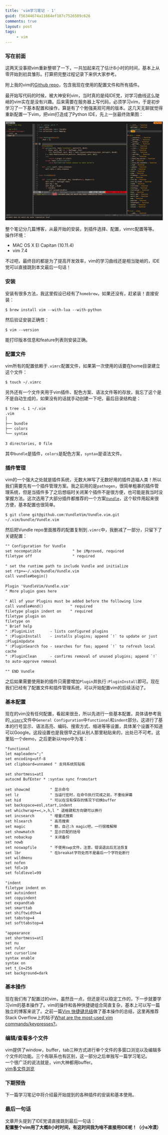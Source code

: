 ```yaml
---
title: 'vim学习笔记 - 1'
guid: f56344674a11664ef187c7526589c626
comments: true
layout: post
tags:
     - vim
---
```


### 写在前面
这两天没事把vim重新整顿了一下，一共加起来花了估计8小时的时间，基本上从零开始到初具雏形。打算把完整过程记录下来供大家参考。  

附上我的vim的[Github repo](https://github.com/pengmeng/crazy-vim)，包含我现在使用的配置文件和所有插件。

最开始写代码的时候，被大神安利vim，当时真的是纯IDE党，对学习曲线这么陡峭的vim实在是没有兴趣。后来需要在服务器上写代码，必须学习vim，于是初步学习了一下基本配置和操作，算是有了个勉强美观可用的版本。这几天无聊就觉得重新配置一下vim，把vim打造成了Python IDE，先上一张最终效果图：  

![](/media/files/2016/04/vim-preview.png)  

整个笔记分几篇博客，从最开始的安装，到插件选择、配置，vimrc配置等等。  
操作环境：  

 - MAC OS X EI Capitan (10.11.4)
 - vim 7.4

不过吧，最终目的都是为了提高开发效率，vim的学习曲线还是相当陡峭的，IDE党可以直接跳到本文最后一句话！

### 安装
安装有很多方法，我这里假设已经有了`homebrew`，如果还没有，赶紧装！直接安装：

```
$ brew install vim --with-lua --with-python
```
然后验证安装正确性：

```
$ vim --version
```
能打印版本信息和feature列表则安装正确。

### 配置文件
vim所有的配置依赖于`.vimrc`配置文件，如果第一次使用的话要在home目录建立这个文件：

```
$ touch ~/.vimrc
```
另外还有一个文件夹用于vim插件、配色方案、语法文件等的存放，我忘了这个是不是自动生成的，如果没有的话就手动创建一下吧，最后目录结构是：

```
$ tree -L 1 ~/.vim
.vim
│
├── bundle
├── colors
└── syntax

3 directories, 0 file
```
其中`bundle`是插件，`colors`是配色方案，`syntax`是语法文件。

### 插件管理
vim的一个强大之处就是插件系统，无数大神写了无数好用的插件造福人类！所以我们需要先有一个插件管理方案。我之前用的是`pathogen`，很简单粗暴的插件管理系统，但是当插件多了之后想临时关闭某个插件不是很方便，也可能是我当时没掌握方法。这次选用了大部分插件都推荐的一个方案[`Vundle`](https://github.com/VundleVim/Vundle.vim)，这个软件用起来很方便，基本配置也很简单。

```
$ git clone git@github.com:VundleVim/Vundle.vim.git ~/.vim/bundle/Vundle.vim
```
然后把Vundle repo里面推荐的配置复制到`.vimrc`中，我删减了一部分，只留下了关键配置：

``` vim
"" Configuration for Vundle
set nocompatible              " be iMproved, required
filetype off                  " required

" set the runtime path to include Vundle and initialize
set rtp+=~/.vim/bundle/Vundle.vim
call vundle#begin()

Plugin 'VundleVim/Vundle.vim'
" More plugin goes here

" All of your Plugins must be added before the following line
call vundle#end()            " required
filetype plugin indent on    " required
filetype plugin on
filetype on
" Brief help
" :PluginList       - lists configured plugins
" :PluginInstall    - installs plugins; append `!` to update or just :PluginUpdate
" :PluginSearch foo - searches for foo; append `!` to refresh local cache
" :PluginClean      - confirms removal of unused plugins; append `!` to auto-approve removal

"" END Vundle
```

之后如果需要使用新的插件只需要增加`Plugin`并执行`:PluginInstall`即可。现在我们已经有了配置文件和插件管理系统，可以开始配置vim的后续活动了。

### 基本配置
现在的vim没有任何配置，看起来很丑，所以先进行一些基本配置，具体请参考我的[`.vimrc`](https://github.com/pengmeng/crazy-vim/blob/master/.vimrc)文件中`General Configuration`中`functional`和`indent`部分。这进行了基本的行号显示、语法高亮、编码、搜索方式、缩进等等设置，具体某个设置不知道可以Google。这段设置也是我很早之前从别人那里粘贴来的，出处已不可考。这里贴一个demo，之后更新以repo中为准：

``` vim
"functional
let mapleader=";"
set encoding=utf-8
set clipboard=unnamed " 支持系统剪贴板

set shortmess=atI
autocmd BufEnter * :syntax sync fromstart

set showcmd         " 显示命令
set lz              " 当运行宏时，在命令执行完成之前，不重绘屏幕
set hid             " 可以在没有保存的情况下切换buffer
set backspace=eol,start,indent
set whichwrap+=<,>,h,l " 退格键和方向键可以换行
set incsearch       " 增量式搜索
set hlsearch        " 高亮搜索
set magic           " 额，自己:h magic吧，一行很难解释
set showmatch       " 显示匹配的括号                                                                                                                                                 
set nobackup        " 关闭备份
set nowb
set noswapfile      " 不使用swp文件，注意，错误退出后无法恢复
set lbr             " 在breakat字符处而不是最后一个字符处断行
set wildmenu
set nofen
set fdl=10
set foldlevel=99

"indent
filetype indent on
set autoindent
set copyindent
set expandtab
set smarttab
set shiftwidth=4
set tabstop=4
set softtabstop=4

"appearance
set shortmess=atI
set nu
set ruler
set cursorline
syntax enable
syntax on
set t_Co=256
set background=dark
```

### 基本操作
现在我们有了配置过的vim，虽然丑一点，但还是可以稳定工作的，下一步就要学习vim的基本操作了。vim的操作和各种快捷键组合简直复杂，基本上可以写一篇独立的博客来说了。之前一篇[Vim 快捷键总结](/2015/08/10/vim-shortcuts.html)做了基本操作的总结，这里再推荐Stack Overflow上的帖子[What are the most-used vim commands/keypresses?](http://stackoverflow.com/questions/5400806/what-are-the-most-used-vim-commands-keypresses/5400978#5400978)。

### 编辑/查看多个文件
vim提供了window，buffer，tab三种方式进行单个文件的多窗口浏览以及编辑多个文件的功能。三个有联系也有区别，这一部分之后单独写一篇学习笔记。  
一个很广泛的说法就是，vim大神都用buffer。  
[vim多文件浏览](/2016/11/30/vim-buffer-window-tab.html)

### 下期预告
下一篇学习笔记中将介绍最开始提到的各种插件的安装和基本使用。

### 最后一句话
文章开头提到了IDE党请直接跳到最后一句话：  
**配置整个vim用了大概8小时时间，有这时间我为啥不直接用IDE呢！（小s冷漠）**